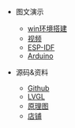 * 图文演示
  * [win环境搭建]()
  * [视频]()
  * [ESP-IDF]()
  * [Arduino]()

* 源码&资料
  * [Github]()
  * [LVGL]()
  * [原理图]()
  * [店铺]()

